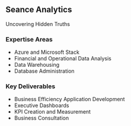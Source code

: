 ## Seance Analytics
Uncovering Hidden Truths

### Expertise Areas
* Azure and Microsoft Stack
* Financial and Operational Data Analysis
* Data Warehousing
* Database Administration

### Key Deliverables
* Business Efficiency Application Development
* Executive Dashboards
* KPI Creation and Measurement
* Business Consultation

